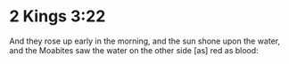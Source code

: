 # 2 Kings 3:22

And they rose up early in the morning, and the sun shone upon the water, and the Moabites saw the water on the other side [as] red as blood: